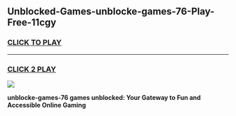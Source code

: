 
## Unblocked-Games-unblocke-games-76-Play-Free-11cgy
<h3>
<a href="https://clearcache.space/e2bc6b?title=unblocke-games-76&ref=21A">CLICK TO PLAY</a></h3>
<hr>

<h3>
<a href="https://clearcache.space/e2bc6b?title=unblocke-games-76&ref=21A">CLICK 2 PLAY</a>
  
</h3>

<a href="https://clearcache.space/e2bc6b?title=unblocke-games-76&ref=21A"><img src="https://clearcache.store/games.png"></a>


**unblocke-games-76 games unblocked: Your Gateway to Fun and Accessible Online Gaming**
